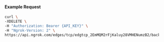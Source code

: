 
#### Example Request

```bash 
curl \
-XDELETE \
-H "Authorization: Bearer {API_KEY}" \
-H "Ngrok-Version: 2" \
https://api.ngrok.com/edges/tcp/edgtcp_2EmMQM2rFjKaluy28VMHENumzB2/backend
